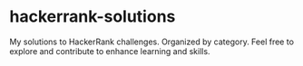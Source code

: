 # hackerrank-solutions
My solutions to HackerRank challenges. Organized by category. Feel free to explore and contribute to enhance learning and skills.
